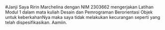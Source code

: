 #Janji
Saya Ririn Marchelina dengan NIM 2303662 mengerjakan Latihan Modul 1 dalam mata kuliah Desain dan Pemrograman Berorientasi Objek untuk keberkahanNya maka saya tidak melakukan kecurangan seperti yang telah dispesifikasikan. Aamiin.

